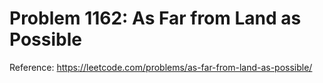 # Problem 1162: As Far from Land as Possible

Reference: https://leetcode.com/problems/as-far-from-land-as-possible/